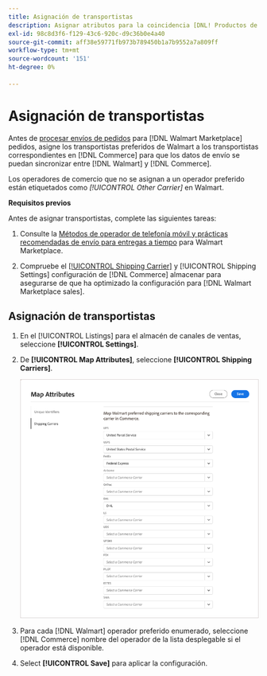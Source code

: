 ```yaml
---
title: Asignación de transportistas
description: Asignar atributos para la coincidencia [DNL! Productos de Commerce] para [!DNL Walmart Marketplace] anuncios y sincronización de datos entre [!DNL Channel Manager] y [!DNL Walmart].
exl-id: 98c8d3f6-f129-43c6-920c-d9c36b0e4a40
source-git-commit: aff38e59771fb973b789450b1a7b9552a7a809ff
workflow-type: tm+mt
source-wordcount: '151'
ht-degree: 0%

---
```



# Asignación de transportistas

Antes de [procesar envíos de pedidos](process-orders.md#ship-an-order) para [!DNL Walmart Marketplace] pedidos, asigne los transportistas preferidos de Walmart a los transportistas correspondientes en [!DNL Commerce] para que los datos de envío se puedan sincronizar entre [!DNL Walmart] y [!DNL Commerce].

Los operadores de comercio que no se asignan a un operador preferido están etiquetados como *[!UICONTROL Other Carrier]* en Walmart.

**Requisitos previos**

Antes de asignar transportistas, complete las siguientes tareas:

1. Consulte la [Métodos de operador de telefonía móvil y prácticas recomendadas de envío para entregas a tiempo](https://sellerhelp.walmart.com/s/guide?article=000009473) para Walmart Marketplace.

1. Compruebe el [[!UICONTROL Shipping Carrier]](https://docs.magento.com/user-guide/shipping/carriers.html) y [!UICONTROL Shipping Settings] configuración de [!DNL Commerce] almacenar para asegurarse de que ha optimizado la configuración para [!DNL Walmart Marketplace sales].

## Asignación de transportistas

1. En el [!UICONTROL Listings] para el almacén de canales de ventas, seleccione **[!UICONTROL Settings]**.

1. De **[!UICONTROL Map Attributes]**, seleccione **[!UICONTROL Shipping Carriers]**.

   ![Asignación de transportistas](assets/map-shipping-carriers.png)

1. Para cada [!DNL Walmart] operador preferido enumerado, seleccione [!DNL Commerce] nombre del operador de la lista desplegable si el operador está disponible.

1. Select **[!UICONTROL Save]** para aplicar la configuración.
